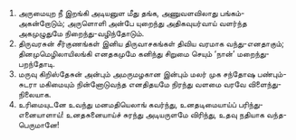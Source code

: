 
1. அருமையுற நீ இறங்கி அடியனுள மீது தங்க,
அணுவளவிலாது பங்கம்-அகன்றோடும்;
அருளொளி அன்பே யுறைந்து அதிகவுயர்வாய் வளர்ந்த
அகமுழுதுமே நிறைந்து-வழிந்தோடும்.
2. திருவரசுன் சீர்குணங்கள் இனிய திருவாசகங்கள்
திவிய வரமாக வந்து-எனதாகும்;
தினமுமெழிலாயிலங்கி எனதகமுமே கனிந்து
சிறுமை செயும் ‘நான்’ மறைந்து-பறந்தோடி.
3. மருவு கிறிஸ்தேசுன் அன்பும் அமருமழகான இன்பும்
மலர் முக சந்தோஷ பண்பும்-சுடரா
மகிமையும் நின்னோடுவந்த எனதிதயமே நிரந்து
வளமை வரவே விளைந்து-நிலையாக.
4. உரிமையுடனே உவந்து மனமதியெலாங் கவர்ந்து,
உனதடிமையாய்ப் பரிந்து-எனையாளாய்!
உனதசுனையாய்ச் சுரந்து அடியருளமே விரிந்து,
உதவு நதியாக வந்த-பெருமானே!

